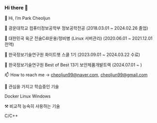 ### Hi there 👋
👋 Hi, I’m Park Cheoljun

🌱 광운대학교 컴퓨터정보공학부 정보공학전공 (2018.03.01 ~ 2024.02.26 졸업)

🌱 대한민국 육군 전술C4I운용/정비병 (Linux 서버관리) (2020.06.01 ~ 2021.12.01 전역)

🌱 한국정보기술연구원 화이트햇 스쿨 1기 (2023.09.01 ~ 2024.03.22 수료)

🌱 한국정보기술연구원 Best of Best 13기 보안제품개발트랙 (2024.07.01 ~ )

📫 How to reach me -> cheoljun99@naver.com, cheoljun99@gmail.com

🤔 관심을 가지고 학습중인 기술
 
Docker Linux Windows

⚒️ 비교적 능숙히 사용하는 기술

C/C++

<!--
⚡ Fun fact: https://www.dbpia.co.kr/journal/articleDetail?nodeId=NODE11227810

[![Hits](https://hits.seeyoufarm.com/api/count/incr/badge.svg?url=https%3A%2F%2Fgithub.com%2Fcheoljun99&count_bg=%2379C83D&title_bg=%23555555&icon=&icon_color=%23E7E7E7&title=hits&edge_flat=false)](https://hits.seeyoufarm.com)
-->


<!--
**cheoljun99/cheoljun99** is a ✨ _special_ ✨ repository because its `README.md` (this file) appears on your GitHub profile.

Here are some ideas to get you started:

- 🔭 I’m currently working on ...
- 🌱 I’m currently learning ...
- 👯 I’m looking to collaborate on ...
- 🤔 I’m looking for help with ...
- 💬 Ask me about ...
- 📫 How to reach me: ...
- 😄 Pronouns: ...
- ⚡ Fun fact: ...
- 📮
- ![Top Langs](https://github-readme-stats.vercel.app/api/top-langs/?username=cheoljun99&layout=compact&theme=demo)
- [![Hits](https://hits.seeyoufarm.com/api/count/incr/badge.svg?url=https%3A%2F%2Fgithub.com%2Fcheoljun99&count_bg=%2379C83D&title_bg=%23555555&icon=&icon_color=%23E7E7E7&title=hits&edge_flat=false)](https://hits.seeyoufarm.com)
-->
